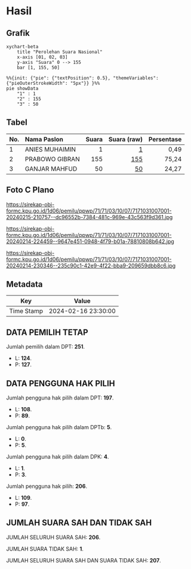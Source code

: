 # Hasil

## Grafik

```mermaid
xychart-beta
    title "Perolehan Suara Nasional"
    x-axis [01, 02, 03]
    y-axis "Suara" 0 --> 155
    bar [1, 155, 50]
```

```mermaid
%%{init: {"pie": {"textPosition": 0.5}, "themeVariables": {"pieOuterStrokeWidth": "5px"}} }%%
pie showData
    "1" : 1
    "2" : 155
    "3" : 50
```

## Tabel

| No. | Nama Paslon    | Suara | Suara (raw) | Persentase |
|:--- |:-------------- | -----:| -----------:| ----------:|
| 1   | ANIES MUHAIMIN | 1     | [1][p-1]    | 0,49       |
| 2   | PRABOWO GIBRAN | 155   | [155][p-2]  | 75,24      |
| 3   | GANJAR MAHFUD  | 50    | [50][p-3]   | 24,27      |


[p-1]: https://github.com/gigit-pemilu/pemilu-2024/blob/main/pilpres/hitung-suara/sub/71-sulawesi-utara/sub/71-kota-manado/sub/03-singkil/sub/1007-kombos-barat/sub/001-tps/sub/paslon-1.txt
[p-2]: https://github.com/gigit-pemilu/pemilu-2024/blob/main/pilpres/hitung-suara/sub/71-sulawesi-utara/sub/71-kota-manado/sub/03-singkil/sub/1007-kombos-barat/sub/001-tps/sub/paslon-2.txt
[p-3]: https://github.com/gigit-pemilu/pemilu-2024/blob/main/pilpres/hitung-suara/sub/71-sulawesi-utara/sub/71-kota-manado/sub/03-singkil/sub/1007-kombos-barat/sub/001-tps/sub/paslon-3.txt

## Foto C Plano

https://sirekap-obj-formc.kpu.go.id/1d06/pemilu/ppwp/71/71/03/10/07/7171031007001-20240215-210757--dc96552b-7384-481c-969e-43c563f9d361.jpg

https://sirekap-obj-formc.kpu.go.id/1d06/pemilu/ppwp/71/71/03/10/07/7171031007001-20240214-224459--9647e451-0948-4f79-b01a-78810808b642.jpg

https://sirekap-obj-formc.kpu.go.id/1d06/pemilu/ppwp/71/71/03/10/07/7171031007001-20240214-230346--235c90c1-42e9-4f22-bba9-209659dbb8c6.jpg


## Metadata

| Key        | Value               |
| ---------- | ------------------- |
| Time Stamp | 2024-02-16 23:30:00 |


## DATA PEMILIH TETAP

Jumlah pemilih dalam DPT: **251**.
 * L: **124**.
 * P: **127**.

## DATA PENGGUNA HAK PILIH

Jumlah pengguna hak pilih dalam DPT: **197**.
 * L: **108**.
 * P: **89**.

Jumlah pengguna hak pilih dalam DPTb: **5**.
 * L: **0**.
 * P: **5**.

Jumlah pengguna hak pilih dalam DPK: **4**.
 * L: **1**.
 * P: **3**.

Jumlah pengguna hak pilih: **206**.
 * L: **109**.
 * P: **97**.

## JUMLAH SUARA SAH DAN TIDAK SAH

JUMLAH SELURUH SUARA SAH: **206**.

JUMLAH SUARA TIDAK SAH: **1**.

JUMLAH SELURUH SUARA SAH DAN SUARA TIDAK SAH: **207**.


